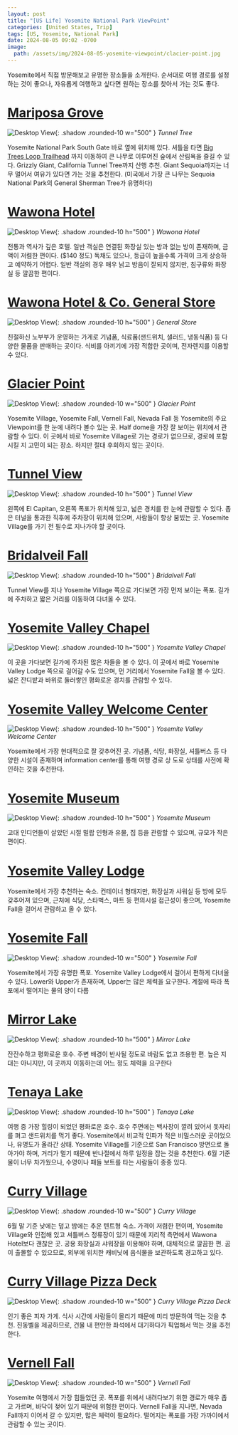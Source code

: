 ```yaml
---
layout: post
title: "[US Life] Yosemite National Park ViewPoint"
categories: [United States, Trip]
tags: [US, Yosemite, National Park]
date: 2024-08-05 09:02 -0700
image:
  path: /assets/img/2024-08-05-yosemite-viewpoint/clacier-point.jpg
---
```


Yosemite에서 직접 방문해보고 유명한 장소들을 소개한다. 순서대로 여행 경로를 설정하는 것이 좋으나, 자유롭게 여행하고 싶다면 원하는 장소를 찾아서 가는 것도 좋다.

# [Mariposa Grove](https://maps.app.goo.gl/tr9x1LaHnE4iiDFj9?g_st=com.google.maps.preview.copy)

![Desktop View](/assets/img/2024-08-05-yosemite-viewpoint/tunnel-tree.jpg){: .shadow .rounded-10 w="500" }
_Tunnel Tree_

Yosemite National Park South Gate 바로 옆에 위치해 있다. 셔틀을 타면 [Big Trees Loop Trailhead](https://maps.app.goo.gl/JNnYzqncV7dwJiqn6?g_st=com.google.maps.preview.copy) 까지 이동하여 큰 나무로 이루어진 숲에서 산림욕을 즐길 수 있다. Grizzly Giant, California Tunnel Tree까지 산행 추천. Giant Sequoia까지는 너무 멀어서 여유가 있다면 가는 것을 추천한다. (미국에서 가장 큰 나무는 Sequoia National Park의 General Sherman Tree가 유명하다)

# [Wawona Hotel](https://maps.app.goo.gl/7GHGV4puXQfnGzsg6?g_st=com.google.maps.preview.copy)

![Desktop View](/assets/img/2024-08-05-yosemite-viewpoint/wawona-hotel.jpg){: .shadow .rounded-10 h="500" }
_Wawona Hotel_

전통과 역사가 깊은 호텔. 일반 객실은 연결된 화장실 있는 방과 없는 방이 존재하며, 금액이 저렴한 편이다. ($140 정도) 독채도 있으나, 등급이 높을수록 가격이 크게 상승하고 예약하기 어렵다. 일반 객실의 경우 매우 낡고 방음이 잘되지 않지만, 침구류와 화장실 등 깔끔한 편이다.

# [Wawona Hotel & Co. General Store](https://maps.app.goo.gl/B4ikeGJ76Fjczap69?g_st=com.google.maps.preview.copy)

![Desktop View](/assets/img/2024-08-05-yosemite-viewpoint/general-store.jpg){: .shadow .rounded-10 h="500" }
_General Store_

친절하신 노부부가 운영하는 가게로 기념품, 식료품(샌드위치, 샐러드, 냉동식품) 등 다양한 물품을 판매하는 곳이다. 식비를 아끼기에 가장 적합한 곳이며, 전자렌지를 이용할 수 있다.

# [Glacier Point](https://maps.app.goo.gl/m9koFiW9V1gzt4497?g_st=com.google.maps.preview.copy)

![Desktop View](/assets/img/2024-08-05-yosemite-viewpoint/clacier-point.jpg){: .shadow .rounded-10 w="500" }
_Glacier Point_

Yosemite Village, Yosemite Fall, Vernell Fall, Nevada Fall 등 Yosemite의 주요 Viewpoint를 한 눈에 내려다 볼수 있는 곳. Half dome을 가장 잘 보이는 위치에서 관람할 수 있다. 이 곳에서 바로 Yosemite Village로 가는 경로가 없으므로, 경로에 포함시킬 지 고민이 되는 장소. 하지만 절대 후회하지 않는 곳이다.

# [Tunnel View](https://maps.app.goo.gl/YMAxHcAZ6wj2ztfi7?g_st=com.google.maps.preview.copy)

![Desktop View](/assets/img/2024-08-05-yosemite-viewpoint/tunnel-view.jpg){: .shadow .rounded-10 h="500" }
_Tunnel View_

왼쪽에 El Capitan, 오른쪽 폭포가 위치해 있고, 넓은 경치를 한 눈에 관람할 수 있다. 좁은 터널을 통과한 직후에 주차장이 위치해 있으며, 사람들이 항상 붐빘는 곳. Yosemite Village를 가기 전 필수로 지나가야 할 곳이다.

# [Bridalveil Fall](https://maps.app.goo.gl/d4kPP3Cs4HnNTdcd7?g_st=com.google.maps.preview.copy)

![Desktop View](/assets/img/2024-08-05-yosemite-viewpoint/bridalveil-fall.jpg){: .shadow .rounded-10 h="500" }
_Bridalveil Fall_

Tunnel View를 지나 Yosemite Village 쪽으로 가다보면 가장 먼저 보이는 폭포. 길가에 주차하고 짧은 거리를 이동하여 다녀올 수 있다.

# [Yosemite Valley Chapel](https://maps.app.goo.gl/41RsjE7Qz4ByJd7a9?g_st=com.google.maps.preview.copy)

![Desktop View](/assets/img/2024-08-05-yosemite-viewpoint/yosemite-valley-chapel.jpg){: .shadow .rounded-10 h="500" }
_Yosemite Valley Chapel_

이 곳을 가다보면 길가에 주차된 많은 차들을 볼 수 있다. 이 곳에서 바로 Yosemite Valley Lodge 쪽으로 걸어갈 수도 있으며, 먼 거리에서 Yosemite Fall을 볼 수 있다. 넓은 잔디밭과 바위로 둘러쌓인 평화로운 경치를 관람할 수 있다.

# [Yosemite Valley Welcome Center](https://maps.app.goo.gl/m9sy3WB2qYtMYQn2A?g_st=com.google.maps.preview.copy)

![Desktop View](/assets/img/2024-08-05-yosemite-viewpoint/yosemite-valley-welcome-center.jpg){: .shadow .rounded-10 h="500" }
_Yosemite Valley Welcome Center_

Yosemite에서 가장 현대적으로 잘 갖추어진 곳. 기념품, 식당, 화장실, 셔틀버스 등 다양한 시설이 존재하며 information center를 통해 여행 경로 상 도로 상태를 사전에 확인하는 것을 추천한다.

# [Yosemite Museum](https://maps.app.goo.gl/4xVPW2AmoKxSwLFA9?g_st=com.google.maps.preview.copy)

![Desktop View](/assets/img/2024-08-05-yosemite-viewpoint/yosemite-museum.jpg){: .shadow .rounded-10 h="500" }
_Yosemite Museum_

고대 인디언들이 살았던 시절 밀랍 인형과 유물, 집 등을 관람할 수 있으며, 규모가 작은 편이다.

# [Yosemite Valley Lodge](https://maps.app.goo.gl/wMNAfc4q8MgdyRHv8?g_st=com.google.maps.preview.copy)

Yosemite에서 가장 추천하는 숙소. 컨테이너 형태지만, 화장실과 샤워실 등 방에 모두 갖추어져 있으며, 근처에 식당, 스타벅스, 마트 등 편의시설 접근성이 좋으며, Yosemite Fall을 걸어서 관람하고 올 수 있다.

# [Yosemite Fall](https://maps.app.goo.gl/rj6ry66xz4AseG6x9?g_st=com.google.maps.preview.copy)

![Desktop View](/assets/img/2024-08-05-yosemite-viewpoint/yosemite-fall.jpg){: .shadow .rounded-10 w="500" }
_Yosemite Fall_

Yosemite에서 가장 유명한 폭포. Yosemite Valley Lodge에서 걸어서 편하게 다녀올 수 있다. Lower와 Upper가 존재하며, Upper는 많은 체력을 요구한다. 계절에 따라 폭포에서 떨어지는 물의 양이 다름

# [Mirror Lake](https://maps.app.goo.gl/5qCfUDA9sd621eg78?g_st=com.google.maps.preview.copy)

![Desktop View](/assets/img/2024-08-05-yosemite-viewpoint/mirror-lake.jpg){: .shadow .rounded-10 h="500" }
_Mirror Lake_

잔잔수하고 평화로운 호수. 주변 배경이 반사될 정도로 바람도 없고 조용한 편. 높은 지대는 아니지만, 이 곳까지 이동하는데 어느 정도 체력을 요구한다

# [Tenaya Lake](https://maps.app.goo.gl/2Kyz5L9AUt7od9Qh6?g_st=com.google.maps.preview.copy)

![Desktop View](/assets/img/2024-08-05-yosemite-viewpoint/tenaya-lake.jpg){: .shadow .rounded-10 h="500" }
_Tenaya Lake_

여행 중 가장 힐링이 되었던 평화로운 호수. 호수 주면에는 백사장이 깔려 있어서 돗자리를 펴고 샌드위치를 먹기 좋다. Yosemite에서 비교적 인파가 적은 비밀스러운 곳이었으나, 유명도가 올라간 상태. Yosemite Village를 기준으로 San Francisco 방면으로 돌아가야 하며, 거리가 멀기 때문에 반나절에서 하루 일정을 잡는 것을 추천한다. 6월 기준 물이 너무 차가웠으나, 수영이나 패들 보트를 타는 사람들이 종종 있다.

# [Curry Village](https://maps.app.goo.gl/t1gcG7QTXc8mwVwV6?g_st=com.google.maps.preview.copy)

![Desktop View](/assets/img/2024-08-05-yosemite-viewpoint/curry-village.jpg){: .shadow .rounded-10 w="500" }
_Curry Village_

6월 말 기준 낮에는 덮고 밤에는 추운 텐트형 숙소. 가격이 저렴한 편이며, Yosemite Village와 인접해 있고 셔틀버스 정류장이 있기 때문에 지리적 측면에서 Wawona Hotel보다 괜찮은 곳. 공용 화장실과 샤워장을 이용해야 하며, 대체적으로 깔끔한 편. 곰이 출몰할 수 있으므로, 외부에 위치한 캐비닛에 음식물을 보관하도록 경고하고 있다.

# [Curry Village Pizza Deck](https://maps.app.goo.gl/WdqkzNLTpbPg41c8A?g_st=com.google.maps.preview.copy)

![Desktop View](/assets/img/2024-08-05-yosemite-viewpoint/curry-village-pizza-deck.jpg){: .shadow .rounded-10 w="500" }
_Curry Village Pizza Deck_

인기 좋은 피자 가게. 식사 시간에 사람들이 몰리기 때문에 미리 방문하여 먹는 것을 추천. 진동벨을 제공하므로, 건물 내 편안한 좌석에서 대기하다가 픽업해서 먹는 것을 추천한다.

# [Vernell Fall](https://maps.app.goo.gl/A85mJw6KfH3vMvWk6?g_st=com.google.maps.preview.copy)

![Desktop View](/assets/img/2024-08-05-yosemite-viewpoint/vernell-fall.jpg){: .shadow .rounded-10 w="500" }
_Vernell Fall_

Yosemite 여행에서 가장 힘들었던 곳. 폭포를 위에서 내려다보기 위한 경로가 매우 좁고 가르며, 바닥이 젖어 있기 때문에 위험한 편이다. Vernell Fall을 지나면, Nevada Fall까지 이어서 갈 수 있지만, 많은 체력이 필요하다. 떨어지는 폭포를 가장 가까이에서 관람할 수 있는 곳이다.
